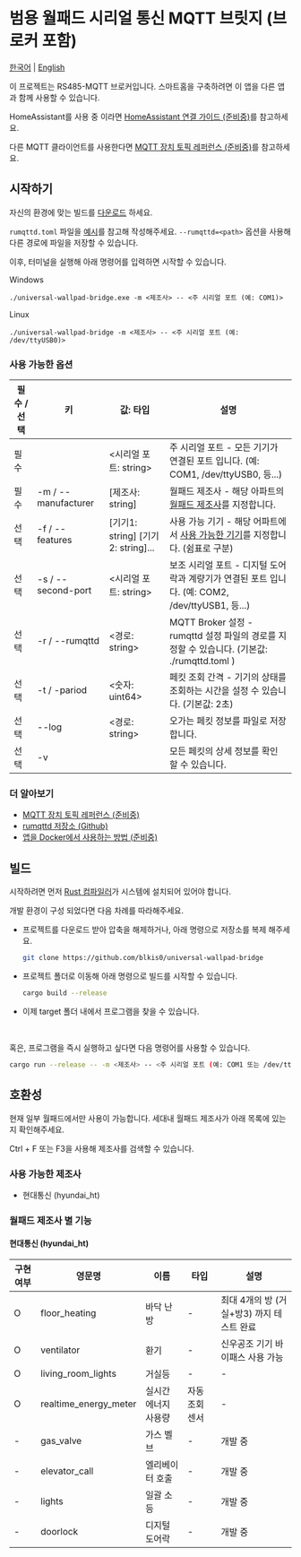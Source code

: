 # 범용 월패드 시리얼 통신 MQTT 브릿지 (브로커 포함) 

[한국어](README_ko.md) | [English](README.md)

이 프로젝트는 RS485-MQTT 브로커입니다. 스마트홈을 구축하려면 이 앱을 다른 앱과 함께 사용할 수 있습니다.

HomeAssistant를 사용 중 이라면 [HomeAssistant 연결 가이드 (준비중)]()를 참고하세요.

다른 MQTT 클라이언트를 사용한다면 [MQTT 장치 토픽 레퍼런스 (준비중)]()를 참고하세요.

## 시작하기

자신의 환경에 맞는 빌드를 [다운로드](https://github.com/blkis0/universal-wallpad-bridge/releases) 하세요.

```rumqttd.toml``` 파일을 [예시](https://github.com/blkis0/universal-wallpad-bridge/rumqttd.toml)를 참고해 작성해주세요.
```--rumqttd=<path>``` 옵션을 사용해 다른 경로에 파일을 저장할 수 있습니다.

이후, 터미널을 실행해 아래 명령어를 입력하면 시작할 수 있습니다.

Windows
```
./universal-wallpad-bridge.exe -m <제조사> -- <주 시리얼 포트 (예: COM1)>
```

Linux
```
./universal-wallpad-bridge -m <제조사> -- <주 시리얼 포트 (예: /dev/ttyUSB0)> 
```

### 사용 가능한 옵션

|필수 / 선택|키|값: 타입|설명|
|---|---|---|---|
|필수||<시리얼 포트: string>|주 시리얼 포트 - 모든 기기가 연결된 포트 입니다. (예: COM1, /dev/ttyUSB0, 등...)
|필수|-m / --manufacturer|[제조사: string]|월패드 제조사 - 해당 아파트의 [월패드 제조사](#월패드-제조사-별-기능)를 지정합니다.
|선택|-f / --features|[기기1: string] [기기2: string]...|사용 가능 기기 - 해당 어파트에서 [사용 가능한 기기](#테스트된-아파트-목록)를 지정합니다. (쉼표로 구분)
|선택|-s / --second-port|<시리얼 포트: string>|보조 시리얼 포트 - 디지털 도어락과 계량기가 연결된 포트 입니다. (예: COM2, /dev/ttyUSB1, 등...)
|선택|-r / --rumqttd|<경로: string>|MQTT Broker 설정 - rumqttd 설정 파일의 경로를 지정할 수 있습니다. (기본값: ./rumqttd.toml )
|선택|-t / -pariod|<숫자: uint64>|페킷 조회 간격 - 기기의 상태를 조회하는 시간을 설정 수 있습니다. (기본값: 2초)
|선택|--log|<경로: string>|오가는 페킷 정보를 파일로 저장합니다.
|선택|-v||모든 페킷의 상세 정보를 확인 할 수 있습니다.

### 더 알아보기

- [MQTT 장치 토픽 레퍼런스 (준비중)]()
- [rumqttd 저장소 (Github)](https://github.com/bytebeamio/rumqtt/tree/main/rumqttd)
- [앱을 Docker에서 사용하는 방법 (준비중)]()

## 빌드

시작하려면 먼저 [Rust 컴파일러](https://www.rust-lang.org/tools/install)가 시스템에 설치되어 있어야 합니다.

개발 환경이 구성 되었다면 다음 차례를 따라해주세요.

- 프로젝트를 다운로드 받아 압축을 해제하거나, 아래 명령으로 저장소를 복제 해주세요.
    ```bash
    git clone https://github.com/blkis0/universal-wallpad-bridge
    ```

- 프로젝트 폴더로 이동해 아래 명령으로 빌드를 시작할 수 있습니다.
    ```bash
    cargo build --release
    ```

- 이제 target 폴더 내에서 프로그램을 찾을 수 있습니다.

<br>

혹은, 프로그램을 즉시 실행하고 싶다면 다음 명령어를 사용할 수 있습니다.

```bash
cargo run --release -- -m <제조사> -- <주 시리얼 포트 (예: COM1 또는 /dev/ttyUSB0)>
```

## 호환성

현재 일부 월패드에서만 사용이 가능합니다. 세대내 월패드 제조사가 아래 목록에 있는지 확인해주세요.

Ctrl + F 또는 F3을 사용해 제조사를 검색할 수 있습니다.

### 사용 가능한 제조사

- 현대통신 (hyundai_ht)

### 월패드 제조사 별 기능

#### 현대통신 (hyundai_ht)

|구현 여부|영문명|이름|타입|설명
|---|---|---|---|---|
O|floor_heating|바닥 난방|-|최대 4개의 방 (거실+방3) 까지 테스트 완료
O|ventilator|환기|-|신우공조 기기 바이패스 사용 가능
O|living_room_lights|거실등|-|-
O|realtime_energy_meter|실시간 에너지 사용량|자동 조회 센서|-
-|gas_valve|가스 벨브|-|개발 중
-|elevator_call|엘리베이터 호출|-|개발 중
-|lights|일괄 소등|-|개발 중
-|doorlock|디지털 도어락|-|개발 중
<br>